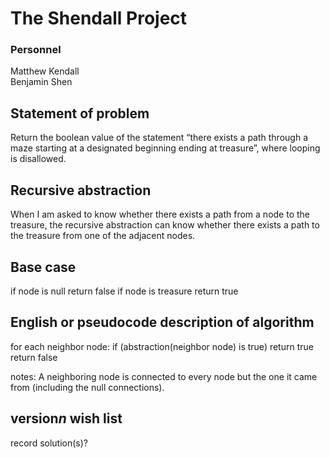 # The Shendall Project

### Personnel
Matthew Kendall  
Benjamin Shen

## Statement of problem
Return the boolean value of the statement “there exists a path through a maze starting at a designated beginning ending at treasure”, where looping is disallowed.

## Recursive abstraction
When I am asked to know whether there exists a path from a node to the treasure, the recursive abstraction can know whether there exists a path to the treasure from one of the adjacent nodes.

## Base case
if node is null return false
if node is treasure return true

## English or pseudocode description of algorithm
for each neighbor node:
  if (abstraction(neighbor node) is true) return true
return false

notes:
A neighboring node is connected to every node but the one it came from (including the null connections).

## version*n* wish list
record solution(s)?
